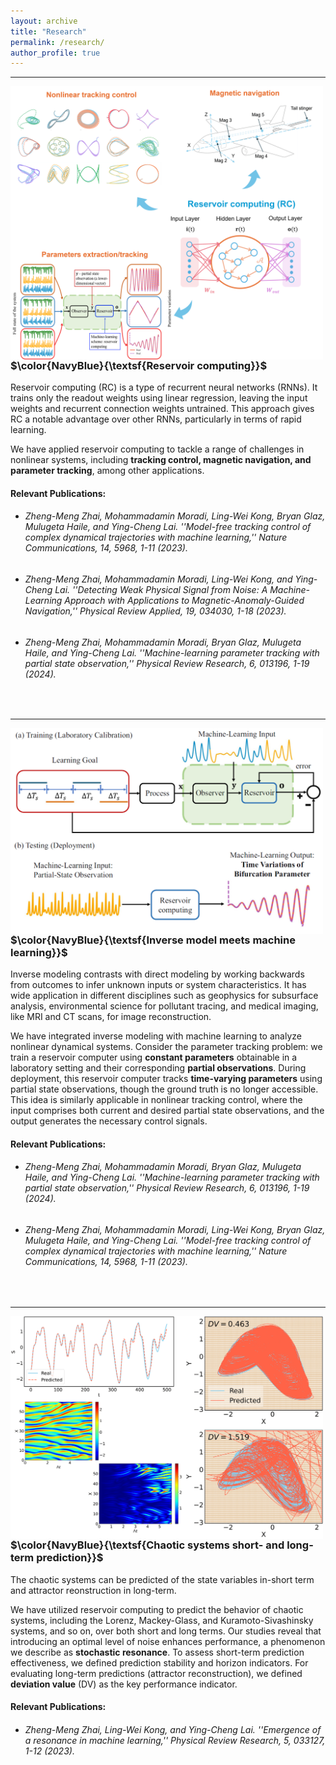```yaml
---
layout: archive
title: "Research"
permalink: /research/
author_profile: true
---
```


***

<img align="left" width='500' src="/images/rc_framework_1.png">

### $\color{NavyBlue}{\textsf{Reservoir computing}}$

Reservoir computing (RC) is a type of recurrent neural networks (RNNs). It trains only the readout weights using linear regression, leaving the input weights and recurrent connection weights untrained. This approach gives RC a notable advantage over other RNNs, particularly in terms of rapid learning.

We have applied reservoir computing to tackle a range of challenges in nonlinear systems, including **tracking control, magnetic navigation, and parameter tracking**, among other applications.

#### Relevant Publications:
* <h6> Zheng-Meng Zhai, Mohammadamin Moradi, Ling-Wei Kong, Bryan Glaz, Mulugeta Haile, and Ying-Cheng Lai. ''Model-free tracking control of complex dynamical trajectories with machine learning,'' Nature Communications, 14, 5968, 1-11 (2023). 

* <h6> Zheng-Meng Zhai, Mohammadamin Moradi, Ling-Wei Kong, and Ying-Cheng Lai. ''Detecting Weak Physical Signal from Noise: A Machine-Learning Approach with Applications to Magnetic-Anomaly-Guided Navigation,'' Physical Review Applied, 19, 034030, 1-18 (2023).

* <h6> Zheng-Meng Zhai, Mohammadamin Moradi, Bryan Glaz, Mulugeta Haile, and Ying-Cheng Lai. ''Machine-learning parameter tracking with partial state observation,'' Physical Review Research, 6, 013196, 1-19 (2024).

<br>

***

<img align="left" width='500' src="/images/inverse.png">

### $\color{NavyBlue}{\textsf{Inverse model meets machine learning}}$

Inverse modeling contrasts with direct modeling by working backwards from outcomes to infer unknown inputs or system characteristics. It has wide application in different disciplines such as geophysics for subsurface analysis, environmental science for pollutant tracing, and medical imaging, like MRI and CT scans, for image reconstruction.

We have integrated inverse modeling with machine learning to analyze nonlinear dynamical systems. Consider the parameter tracking problem: we train a reservoir computer using **constant parameters** obtainable in a laboratory setting and their corresponding **partial observations**. During deployment, this reservoir computer tracks **time-varying parameters** using partial state observations, though the ground truth is no longer accessible. This idea is similarly applicable in nonlinear tracking control, where the input comprises both current and desired partial state observations, and the output generates the necessary control signals.

#### Relevant Publications:
* <h6> Zheng-Meng Zhai, Mohammadamin Moradi, Bryan Glaz, Mulugeta Haile, and Ying-Cheng Lai. ''Machine-learning parameter tracking with partial state observation,'' Physical Review Research, 6, 013196, 1-19 (2024).

* <h6> Zheng-Meng Zhai, Mohammadamin Moradi, Ling-Wei Kong, Bryan Glaz, Mulugeta Haile, and Ying-Cheng Lai. ''Model-free tracking control of complex dynamical trajectories with machine learning,'' Nature Communications, 14, 5968, 1-11 (2023). 

<br>

***

<img align="left" width='500' src="/images/noise.png">

### $\color{NavyBlue}{\textsf{Chaotic systems short- and long-term prediction}}$

The chaotic systems can be predicted of the state variables in-short term and attractor reonstruction in long-term.

We have utilized reservoir computing to predict the behavior of chaotic systems, including the Lorenz, Mackey-Glass, and Kuramoto-Sivashinsky systems, and so on, over both short and long terms. Our studies reveal that introducing an optimal level of noise enhances performance, a phenomenon we describe as **stochastic resonance**. To assess short-term prediction effectiveness, we defined prediction stability and horizon indicators. For evaluating long-term predictions (attractor reconstruction), we defined **deviation value** (DV) as the key performance indicator.

#### Relevant Publications:

* <h6> Zheng-Meng Zhai, Ling-Wei Kong, and Ying-Cheng Lai. ''Emergence of a resonance in machine learning,'' Physical Review Research, 5, 033127, 1-12 (2023).




